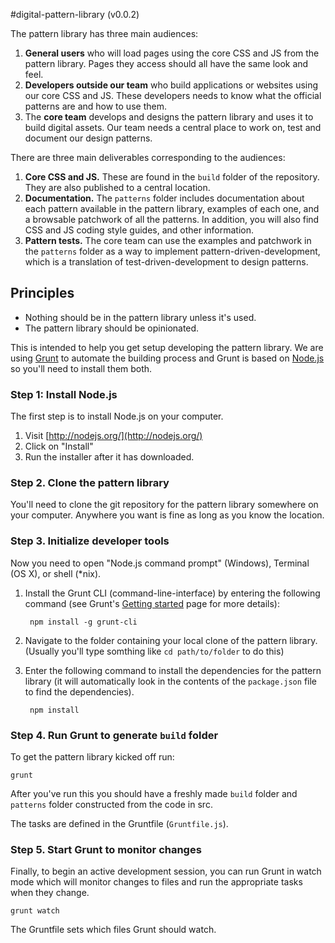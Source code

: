 #digital-pattern-library (v0.0.2)





The pattern library has three main audiences:

1. **General users** who will load pages using the core CSS and JS from the pattern library. Pages they access should all have the same look and feel.
2. **Developers outside our team** who build applications or websites using our core CSS and JS. These developers needs to know what the official patterns are and how to use them. 
3. The **core team** develops and designs the pattern library and uses it to build digital assets. Our team needs a central place to work on, test and document our design patterns.

There are three main deliverables corresponding to the audiences:

1. **Core CSS and JS.** These are found in the `build` folder of the repository. They are also published to a central location.
2. **Documentation.** The `patterns` folder includes documentation about each pattern available in the pattern library, examples of each one, and a browsable patchwork of all the patterns. In addition, you will also find CSS and JS coding style guides, and other information.
3. **Pattern tests.** The core team can use the examples and patchwork in the `patterns` folder as a way to implement pattern-driven-development, which is a translation of test-driven-development to design patterns.

## Principles

* Nothing should be in the pattern library unless it's used.
* The pattern library should be opinionated. 




This is intended to help you get setup developing the pattern library. We are using [Grunt](http://gruntjs.com/) to automate the building process and Grunt is based on [Node.js](http://nodejs.org/) so you'll need to install them both.

### Step 1: Install Node.js

The first step is to install Node.js on your computer.

1. Visit [http://nodejs.org/](http://nodejs.org/)
2. Click on "Install"
3. Run the installer after it has downloaded.

### Step 2. Clone the pattern library

You'll need to clone the git repository for the pattern library somewhere on your computer. Anywhere you want is fine as long as you know the location.

### Step 3. Initialize developer tools

Now you need to open "Node.js command prompt" (Windows), Terminal (OS X), or shell (*nix).

1. Install the Grunt CLI (command-line-interface) by entering the following command (see Grunt's [Getting started](http://gruntjs.com/getting-started) page for more details):

        npm install -g grunt-cli

2. Navigate to the folder containing your local clone of the pattern library. (Usually you'll type somthing like `cd path/to/folder` to do this)

3. Enter the following command to install the dependencies for the pattern library (it will automatically look in the contents of the `package.json` file to find the dependencies).

        npm install


### Step 4. Run Grunt to generate `build` folder

To get the pattern library kicked off run:

    grunt

After you've run this you should have a freshly made `build` folder and `patterns` folder constructed from the code in src.

The tasks are defined in the Gruntfile (`Gruntfile.js`).


### Step 5. Start Grunt to monitor changes

Finally, to begin an active development session, you can run Grunt in watch mode which will monitor changes to files and run the appropriate tasks when they change.

    grunt watch

The Gruntfile sets which files Grunt should watch.

